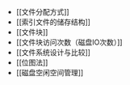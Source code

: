 *   [[文件分配方式]]
*   [[索引文件的储存结构]]
*   [[文件块]]
*   [[文件块访问次数（磁盘IO次数）]]
*   [[文件系统设计与比较]]
*   [[位图法]]
*   [[磁盘空闲空间管理]]